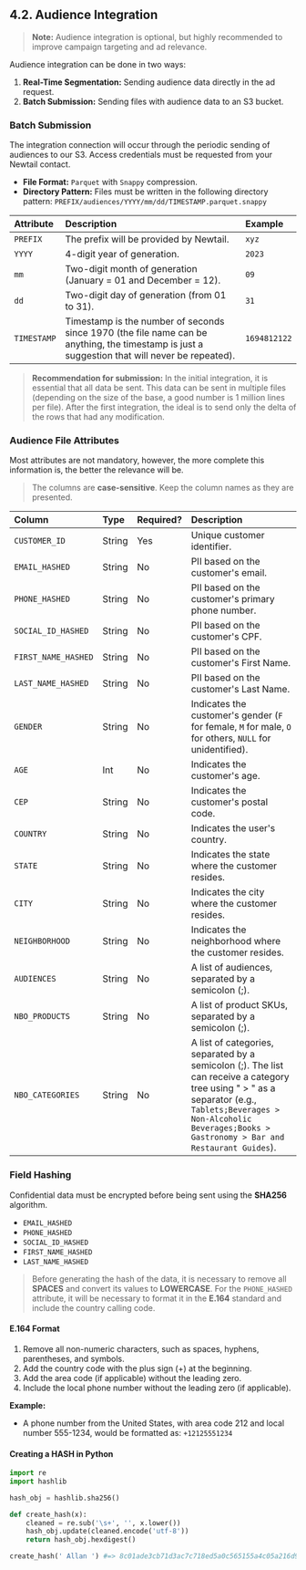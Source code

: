 ## 4.2. Audience Integration

> **Note:** Audience integration is optional, but highly recommended to improve campaign targeting and ad relevance.

Audience integration can be done in two ways:

1.  **Real-Time Segmentation:** Sending audience data directly in the ad request.
2.  **Batch Submission:** Sending files with audience data to an S3 bucket.

### Batch Submission

The integration connection will occur through the periodic sending of audiences to our S3. Access credentials must be requested from your Newtail contact.

*   **File Format:** `Parquet` with `Snappy` compression.
*   **Directory Pattern:** Files must be written in the following directory pattern:
    `PREFIX/audiences/YYYY/mm/dd/TIMESTAMP.parquet.snappy`

| Attribute | Description | Example |
| :--- | :--- | :--- |
| `PREFIX` | The prefix will be provided by Newtail. | `xyz` |
| `YYYY` | 4-digit year of generation. | `2023` |
| `mm` | Two-digit month of generation (January = 01 and December = 12). | `09` |
| `dd` | Two-digit day of generation (from 01 to 31). | `31` |
| `TIMESTAMP`| Timestamp is the number of seconds since 1970 (the file name can be anything, the timestamp is just a suggestion that will never be repeated). | `1694812122` |

> **Recommendation for submission:** In the initial integration, it is essential that all data be sent. This data can be sent in multiple files (depending on the size of the base, a good number is 1 million lines per file). After the first integration, the ideal is to send only the delta of the rows that had any modification.

### Audience File Attributes

Most attributes are not mandatory, however, the more complete this information is, the better the relevance will be.

> The columns are **case-sensitive**. Keep the column names as they are presented.

| Column | Type | Required? | Description |
| :--- | :--- | :--- | :--- |
| `CUSTOMER_ID` | String | Yes | Unique customer identifier. |
| `EMAIL_HASHED` | String | No | PII based on the customer's email. |
| `PHONE_HASHED` | String | No | PII based on the customer's primary phone number. |
| `SOCIAL_ID_HASHED` | String | No | PII based on the customer's CPF. |
| `FIRST_NAME_HASHED` | String | No | PII based on the customer's First Name. |
| `LAST_NAME_HASHED` | String | No | PII based on the customer's Last Name. |
| `GENDER` | String | No | Indicates the customer's gender (`F` for female, `M` for male, `O` for others, `NULL` for unidentified). |
| `AGE` | Int | No | Indicates the customer's age. |
| `CEP` | String | No | Indicates the customer's postal code. |
| `COUNTRY` | String | No | Indicates the user's country. |
| `STATE` | String | No | Indicates the state where the customer resides. |
| `CITY` | String | No | Indicates the city where the customer resides. |
| `NEIGHBORHOOD` | String | No | Indicates the neighborhood where the customer resides. |
| `AUDIENCES` | String | No | A list of audiences, separated by a semicolon (;). |
| `NBO_PRODUCTS` | String | No | A list of product SKUs, separated by a semicolon (;). |
| `NBO_CATEGORIES` | String | No | A list of categories, separated by a semicolon (;). The list can receive a category tree using " > " as a separator (e.g., `Tablets;Beverages > Non-Alcoholic Beverages;Books > Gastronomy > Bar and Restaurant Guides`). |

### Field Hashing

Confidential data must be encrypted before being sent using the **SHA256** algorithm.

*   `EMAIL_HASHED`
*   `PHONE_HASHED`
*   `SOCIAL_ID_HASHED`
*   `FIRST_NAME_HASHED`
*   `LAST_NAME_HASHED`

> Before generating the hash of the data, it is necessary to remove all **SPACES** and convert its values to **LOWERCASE**.
> For the `PHONE_HASHED` attribute, it will be necessary to format it in the **E.164** standard and include the country calling code.

#### E.164 Format

1.  Remove all non-numeric characters, such as spaces, hyphens, parentheses, and symbols.
2.  Add the country code with the plus sign (+) at the beginning.
3.  Add the area code (if applicable) without the leading zero.
4.  Include the local phone number without the leading zero (if applicable).

**Example:**

*   A phone number from the United States, with area code 212 and local number 555-1234, would be formatted as: `+12125551234`

#### Creating a HASH in Python

```python
import re
import hashlib

hash_obj = hashlib.sha256()

def create_hash(x):
    cleaned = re.sub('\s+', '', x.lower())
    hash_obj.update(cleaned.encode('utf-8'))
    return hash_obj.hexdigest()

create_hash(' Allan ') #=> 8c01ade3cb71d3ac7c718ed5a0c565155a4c05a216d9e59013c5d7b49e916914
```
